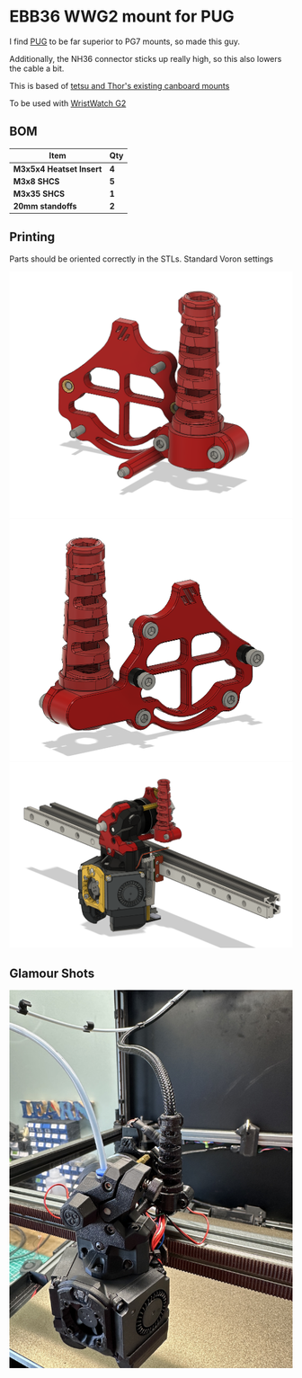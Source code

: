 # EBB36 WWG2 mount for PUG

I find [PUG](https://www.printables.com/model/378567-pug-parametric-umbilical-gland) to be far superior to PG7 mounts, so made this guy.

Additionally, the NH36 connector sticks up really high, so this also lowers the cable a bit. 

This is based of [tetsu and Thor's existing canboard mounts](https://github.com/tetsu97/WristWatch-G2-Extruder/blob/main/CAD/WWG2_canboard_mounts.step)

To be used with [WristWatch G2](https://github.com/tetsu97/WristWatch-G2-Extruder/tree/main)

## BOM

| **Item**                     | **Qty**    |
| ---------------------------- | ---------- |
| **M3x5x4 Heatset Insert**    | **4**      |
| **M3x8 SHCS**                | **5**      | 
| **M3x35 SHCS**               | **1**      | 
| **20mm standoffs**           | **2**      | 

## Printing

Parts should be oriented correctly in the STLs. Standard Voron settings

![front](https://github.com/therick0996/voron_mods/blob/main/WWG2_NH36_PUG_mount/images/front.png)
![rear](https://github.com/therick0996/voron_mods/blob/main/WWG2_NH36_PUG_mount/images/rear.png)
![with xol](https://github.com/therick0996/voron_mods/blob/main/WWG2_NH36_PUG_mount/images/with_xol.png)

## Glamour Shots

![door closed](https://github.com/therick0996/voron_mods/blob/main/WWG2_NH36_PUG_mount/images/actual.jpg)

